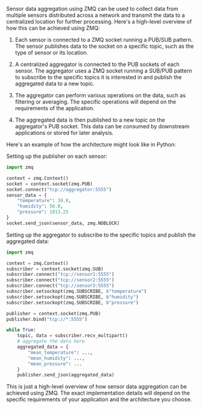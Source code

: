 Sensor data aggregation using ZMQ can be used to collect data from multiple sensors distributed across a network and transmit the data to a centralized location for further processing. Here's a high-level overview of how this can be achieved using ZMQ:

1. Each sensor is connected to a ZMQ socket running a PUB/SUB pattern. The sensor publishes data to the socket on a specific topic, such as the type of sensor or its location.

2. A centralized aggregator is connected to the PUB sockets of each sensor. The aggregator uses a ZMQ socket running a SUB/PUB pattern to subscribe to the specific topics it is interested in and publish the aggregated data to a new topic.

3. The aggregator can perform various operations on the data, such as filtering or averaging. The specific operations will depend on the requirements of the application.

4. The aggregated data is then published to a new topic on the aggregator's PUB socket. This data can be consumed by downstream applications or stored for later analysis.

Here's an example of how the architecture might look like in Python:

Setting up the publisher on each sensor:

```python
import zmq

context = zmq.Context()
socket = context.socket(zmq.PUB)
socket.connect("tcp://aggregator:5555")
sensor_data = {
    "temperature": 30.0,
    "humidity": 50.0,
    "pressure": 1013.25
}
socket.send_json(sensor_data, zmq.NOBLOCK)
```

Setting up the aggregator to subscribe to the specific topics and publish the aggregated data:

```python
import zmq

context = zmq.Context()
subscriber = context.socket(zmq.SUB)
subscriber.connect("tcp://sensor1:5555")
subscriber.connect("tcp://sensor2:5555")
subscriber.connect("tcp://sensor3:5555")
subscriber.setsockopt(zmq.SUBSCRIBE, b"temperature")
subscriber.setsockopt(zmq.SUBSCRIBE, b"humidity")
subscriber.setsockopt(zmq.SUBSCRIBE, b"pressure")

publisher = context.socket(zmq.PUB)
publisher.bind("tcp://*:5555")

while True:
    topic, data = subscriber.recv_multipart()
    # aggregate the data here
    aggregated_data = {
        "mean_temperature": ...,
        "mean_humidity": ...,
        "mean_pressure": ...
    }
    publisher.send_json(aggregated_data)
```

This is just a high-level overview of how sensor data aggregation can be achieved using ZMQ. The exact implementation details will depend on the specific requirements of your application and the architecture you choose.